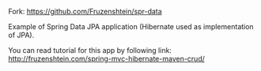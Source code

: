 Fork: https://github.com/Fruzenshtein/spr-data

Example of Spring Data JPA application (Hibernate used as implementation of JPA).

You can read tutorial for this app by following link: http://fruzenshtein.com/spring-mvc-hibernate-maven-crud/



